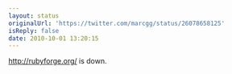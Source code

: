 ```yaml
---
layout: status
originalUrl: 'https://twitter.com/marcgg/status/26078658125'
isReply: false
date: 2010-10-01 13:20:15
---
```


http://rubyforge.org/ is down.
